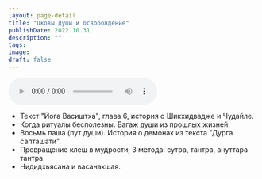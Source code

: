 ```yaml
---
layout: page-detail
title: "Оковы души и освобождение"
publishDate: 2022.10.31
description: ""
tags:
image:
draft: false
---
```


<audio title="2022.10.31 - Оковы души и освобождение.mp3" src="/upload/iblock/0f0/0f054c262ecb6f840d121389632262e9.mp3" controls=""></audio>

* Текст "Йога Васиштха", глава 6, история о Шикхидвадже и Чудайле.
* Когда ритуалы бесполезны. Багаж души из прошлых жизней.
* Восьмь паша (пут души). История о демонах из текста "Дурга сапташати".
* Превращение клеш в мудрости, 3 метода: сутра, тантра, ануттара-тантра.
* Нидидхьясана и васанакшая.

  
